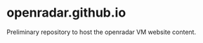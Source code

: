 openradar.github.io
===================

Preliminary repository to host the openradar VM website content.
